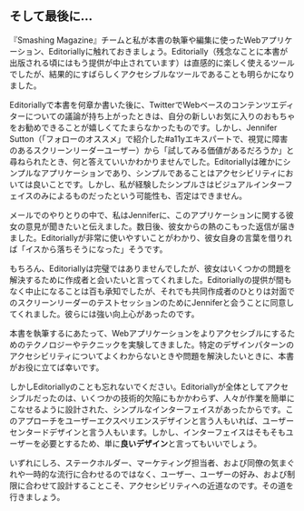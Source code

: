 ## そして最後に…

『Smashing Magazine』チームと私が本書の執筆や編集に使ったWebアプリケーション、Editoriallyに触れておきましょう。Editorially（残念なことに本書が出版される頃にはもう提供が中止されています）は直感的に楽しく使えるツールでしたが、結果的にすばらしくアクセシブルなツールであることも明らかになりました。

Editoriallyで本書を何章か書いた後に、TwitterでWebベースのコンテンツエディターについての議論が持ち上がったときは、自分の新しいお気に入りのおもちゃをお勧めできることが嬉しくてたまらなかったものです。しかし、Jennifer Sutton（「フォローのオススメ」で紹介した#a11yエキスパートで、視覚に障害のあるスクリーンリーダーユーザー）から「試してみる価値があるだろうか」と尋ねられたとき、何と答えていいかわかりませんでした。Editoriallyは確かにシンプルなアプリケーションであり、シンプルであることはアクセシビリティにおいては良いことです。しかし、私が経験したシンプルさはビジュアルインターフェイスのみによるものだったという可能性も、否定はできません。

メールでのやりとりの中で、私はJenniferに、このアプリケーションに関する彼女の意見が聞きたいと伝えました。数日後、彼女からの熱のこもった返信が届きました。Editoriallyが非常に使いやすいことがわかり、彼女自身の言葉を借りれば「イスから落ちそうになった」そうです。

もちろん、Editoriallyは完璧ではありませんでしたが、彼女はいくつかの問題を解決するために作成者と会いたいと言ってくれました。Editoriallyの提供が間もなく中止になることは百も承知でしたが、それでも共同作成者のひとりは対面でのスクリーンリーダーのテストセッションのためにJenniferと会うことに同意してくれました。彼らには強い向上心があったのです。

本書を執筆するにあたって、Webアプリケーションをよりアクセシブルにするためのテクノロジーやテクニックを実験してきました。特定のデザインパターンのアクセシビリティについてよくわからないときや問題を解決したいときに、本書がお役に立てば幸いです。

しかしEditoriallyのことも忘れないでください。Editoriallyが全体としてアクセシブルだったのは、いくつかの技術的欠陥にもかかわらず、人々が作業を簡単にこなせるように設計された、シンプルなインターフェイスがあったからです。このアプローチをユーザーエクスペリエンスデザインと言う人もいれば、ユーザーセンタードデザインと言う人もいます。しかし、インターフェイスはそもそもユーザーを必要とするため、単に**良いデザイン**と言ってもいいでしょう。

いずれにしろ、ステークホルダー、マーケティング担当者、および同僚の気まぐれや一時的な流行に合わせるのではなく、ユーザー、ユーザーの好み、および制限に合わせて設計することこそ、アクセシビリティへの近道なのです。その道を行きましょう。
